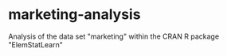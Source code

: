 # marketing-analysis
Analysis of the data set "marketing" within the CRAN R package "ElemStatLearn"
